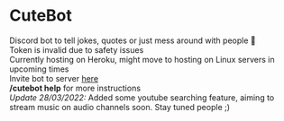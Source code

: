 # CuteBot
Discord bot to tell jokes, quotes or just mess around with people 🙂<br>
Token is invalid due to safety issues<br>
Currently hosting on Heroku, might move to hosting on Linux servers in upcoming times<br>
Invite bot to server <a href="https://discord.com/api/oauth2/authorize?client_id=823841679257763841&permissions=2048&scope=bot">here</a><br>
<b>/cutebot help</b> for more instructions<br>
<i>Update 28/03/2022:</i> Added some youtube searching feature, aiming to stream music on audio channels soon. Stay tuned people ;) 
